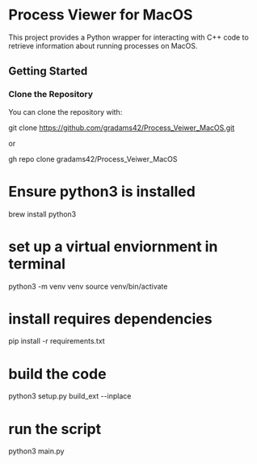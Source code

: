 # Process Viewer for MacOS

This project provides a Python wrapper for interacting with C++ code to retrieve information about running processes on MacOS.

## Getting Started

### Clone the Repository

You can clone the repository with:

git clone https://github.com/gradams42/Process_Veiwer_MacOS.git

or 

gh repo clone gradams42/Process_Veiwer_MacOS

# Ensure python3 is installed

brew install python3

# set up a virtual enviornment in terminal

python3 -m venv venv
source venv/bin/activate

# install requires dependencies
pip install -r requirements.txt

# build the code

python3 setup.py build_ext --inplace

# run the script

python3 main.py
